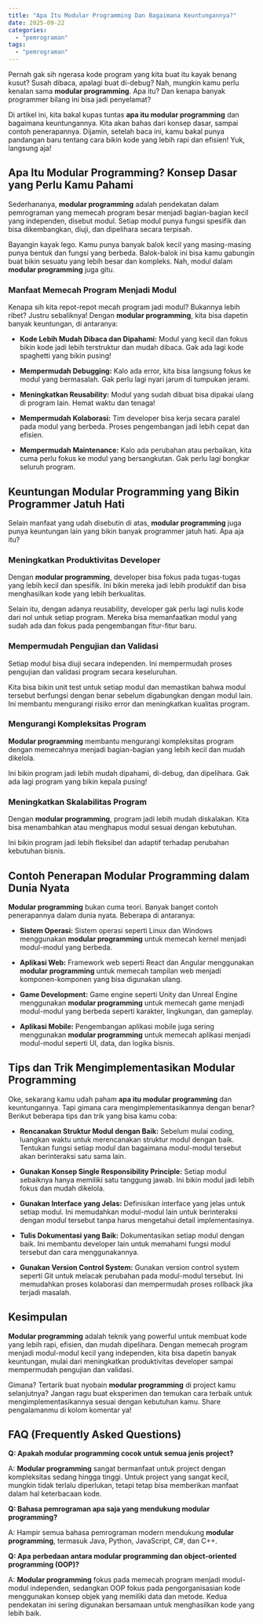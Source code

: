 ```yaml
---
title: "Apa Itu Modular Programming Dan Bagaimana Keuntungannya?"
date: 2025-09-22
categories: 
  - "pemrograman"
tags: 
  - "pemrograman"
---
```


Pernah gak sih ngerasa kode program yang kita buat itu kayak benang kusut? Susah dibaca, apalagi buat di-debug? Nah, mungkin kamu perlu kenalan sama **modular programming**. Apa itu? Dan kenapa banyak programmer bilang ini bisa jadi penyelamat?

Di artikel ini, kita bakal kupas tuntas **apa itu modular programming** dan bagaimana keuntungannya. Kita akan bahas dari konsep dasar, sampai contoh penerapannya. Dijamin, setelah baca ini, kamu bakal punya pandangan baru tentang cara bikin kode yang lebih rapi dan efisien! Yuk, langsung aja!

## Apa Itu Modular Programming? Konsep Dasar yang Perlu Kamu Pahami

Sederhananya, **modular programming** adalah pendekatan dalam pemrograman yang memecah program besar menjadi bagian-bagian kecil yang independen, disebut modul. Setiap modul punya fungsi spesifik dan bisa dikembangkan, diuji, dan dipelihara secara terpisah.

Bayangin kayak lego. Kamu punya banyak balok kecil yang masing-masing punya bentuk dan fungsi yang berbeda. Balok-balok ini bisa kamu gabungin buat bikin sesuatu yang lebih besar dan kompleks. Nah, modul dalam **modular programming** juga gitu.

### Manfaat Memecah Program Menjadi Modul

Kenapa sih kita repot-repot mecah program jadi modul? Bukannya lebih ribet? Justru sebaliknya! Dengan **modular programming**, kita bisa dapetin banyak keuntungan, di antaranya:

- **Kode Lebih Mudah Dibaca dan Dipahami:** Modul yang kecil dan fokus bikin kode jadi lebih terstruktur dan mudah dibaca. Gak ada lagi kode spaghetti yang bikin pusing!
    
- **Mempermudah Debugging:** Kalo ada error, kita bisa langsung fokus ke modul yang bermasalah. Gak perlu lagi nyari jarum di tumpukan jerami.
    
- **Meningkatkan Reusability:** Modul yang sudah dibuat bisa dipakai ulang di program lain. Hemat waktu dan tenaga!
    
- **Mempermudah Kolaborasi:** Tim developer bisa kerja secara paralel pada modul yang berbeda. Proses pengembangan jadi lebih cepat dan efisien.
    
- **Mempermudah Maintenance:** Kalo ada perubahan atau perbaikan, kita cuma perlu fokus ke modul yang bersangkutan. Gak perlu lagi bongkar seluruh program.
    

## Keuntungan Modular Programming yang Bikin Programmer Jatuh Hati

Selain manfaat yang udah disebutin di atas, **modular programming** juga punya keuntungan lain yang bikin banyak programmer jatuh hati. Apa aja itu?

### Meningkatkan Produktivitas Developer

Dengan **modular programming**, developer bisa fokus pada tugas-tugas yang lebih kecil dan spesifik. Ini bikin mereka jadi lebih produktif dan bisa menghasilkan kode yang lebih berkualitas.

Selain itu, dengan adanya reusability, developer gak perlu lagi nulis kode dari nol untuk setiap program. Mereka bisa memanfaatkan modul yang sudah ada dan fokus pada pengembangan fitur-fitur baru.

### Mempermudah Pengujian dan Validasi

Setiap modul bisa diuji secara independen. Ini mempermudah proses pengujian dan validasi program secara keseluruhan.

Kita bisa bikin unit test untuk setiap modul dan memastikan bahwa modul tersebut berfungsi dengan benar sebelum digabungkan dengan modul lain. Ini membantu mengurangi risiko error dan meningkatkan kualitas program.

### Mengurangi Kompleksitas Program

**Modular programming** membantu mengurangi kompleksitas program dengan memecahnya menjadi bagian-bagian yang lebih kecil dan mudah dikelola.

Ini bikin program jadi lebih mudah dipahami, di-debug, dan dipelihara. Gak ada lagi program yang bikin kepala pusing!

### Meningkatkan Skalabilitas Program

Dengan **modular programming**, program jadi lebih mudah diskalakan. Kita bisa menambahkan atau menghapus modul sesuai dengan kebutuhan.

Ini bikin program jadi lebih fleksibel dan adaptif terhadap perubahan kebutuhan bisnis.

## Contoh Penerapan Modular Programming dalam Dunia Nyata

**Modular programming** bukan cuma teori. Banyak banget contoh penerapannya dalam dunia nyata. Beberapa di antaranya:

- **Sistem Operasi:** Sistem operasi seperti Linux dan Windows menggunakan **modular programming** untuk memecah kernel menjadi modul-modul yang berbeda.
    
- **Aplikasi Web:** Framework web seperti React dan Angular menggunakan **modular programming** untuk memecah tampilan web menjadi komponen-komponen yang bisa digunakan ulang.
    
- **Game Development:** Game engine seperti Unity dan Unreal Engine menggunakan **modular programming** untuk memecah game menjadi modul-modul yang berbeda seperti karakter, lingkungan, dan gameplay.
    
- **Aplikasi Mobile:** Pengembangan aplikasi mobile juga sering menggunakan **modular programming** untuk memecah aplikasi menjadi modul-modul seperti UI, data, dan logika bisnis.
    

## Tips dan Trik Mengimplementasikan Modular Programming

Oke, sekarang kamu udah paham **apa itu modular programming** dan keuntungannya. Tapi gimana cara mengimplementasikannya dengan benar? Berikut beberapa tips dan trik yang bisa kamu coba:

- **Rencanakan Struktur Modul dengan Baik:** Sebelum mulai coding, luangkan waktu untuk merencanakan struktur modul dengan baik. Tentukan fungsi setiap modul dan bagaimana modul-modul tersebut akan berinteraksi satu sama lain.
    
- **Gunakan Konsep Single Responsibility Principle:** Setiap modul sebaiknya hanya memiliki satu tanggung jawab. Ini bikin modul jadi lebih fokus dan mudah dikelola.
    
- **Gunakan Interface yang Jelas:** Definisikan interface yang jelas untuk setiap modul. Ini memudahkan modul-modul lain untuk berinteraksi dengan modul tersebut tanpa harus mengetahui detail implementasinya.
    
- **Tulis Dokumentasi yang Baik:** Dokumentasikan setiap modul dengan baik. Ini membantu developer lain untuk memahami fungsi modul tersebut dan cara menggunakannya.
    
- **Gunakan Version Control System:** Gunakan version control system seperti Git untuk melacak perubahan pada modul-modul tersebut. Ini memudahkan proses kolaborasi dan mempermudah proses rollback jika terjadi masalah.
    

## Kesimpulan

**Modular programming** adalah teknik yang powerful untuk membuat kode yang lebih rapi, efisien, dan mudah dipelihara. Dengan memecah program menjadi modul-modul kecil yang independen, kita bisa dapetin banyak keuntungan, mulai dari meningkatkan produktivitas developer sampai mempermudah pengujian dan validasi.

Gimana? Tertarik buat nyobain **modular programming** di project kamu selanjutnya? Jangan ragu buat eksperimen dan temukan cara terbaik untuk mengimplementasikannya sesuai dengan kebutuhan kamu. Share pengalamanmu di kolom komentar ya!

## FAQ (Frequently Asked Questions)

**Q: Apakah modular programming cocok untuk semua jenis project?**

A: **Modular programming** sangat bermanfaat untuk project dengan kompleksitas sedang hingga tinggi. Untuk project yang sangat kecil, mungkin tidak terlalu diperlukan, tetapi tetap bisa memberikan manfaat dalam hal keterbacaan kode.

**Q: Bahasa pemrograman apa saja yang mendukung modular programming?**

A: Hampir semua bahasa pemrograman modern mendukung **modular programming**, termasuk Java, Python, JavaScript, C#, dan C++.

**Q: Apa perbedaan antara modular programming dan object-oriented programming (OOP)?**

A: **Modular programming** fokus pada memecah program menjadi modul-modul independen, sedangkan OOP fokus pada pengorganisasian kode menggunakan konsep objek yang memiliki data dan metode. Kedua pendekatan ini sering digunakan bersamaan untuk menghasilkan kode yang lebih baik.
